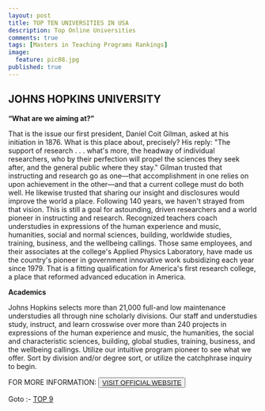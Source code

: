 ```yaml
---
layout: post
title: TOP TEN UNIVERSITIES IN USA
description: Top Online Universities
comments: true
tags: [Masters in Teaching Programs Rankings]
image:
  feature: pic08.jpg
published: true
---
```

## JOHNS HOPKINS UNIVERSITY ##

**“What are we aiming at?”**

That is the issue our first president, Daniel Coit Gilman, asked at his initiation in 1876. What is this place about, precisely? His reply: "The support of research . . . what's more, the headway of individual researchers, who by their perfection will propel the sciences they seek after, and the general public where they stay." Gilman trusted that instructing and research go as one—that accomplishment in one relies on upon achievement in the other—and that a current college must do both well. He likewise trusted that sharing our insight and disclosures would improve the world a place. Following 140 years, we haven't strayed from that vision. This is still a goal for astounding, driven researchers and a world pioneer in instructing and research. Recognized teachers coach understudies in expressions of the human experience and music, humanities, social and normal sciences, building, worldwide studies, training, business, and the wellbeing callings. Those same employees, and their associates at the college's Applied Physics Laboratory, have made us the country's pioneer in government innovative work subsidizing each year since 1979. That is a fitting qualification for America's first research college, a place that reformed advanced education in America.

**Academics**

Johns Hopkins selects more than 21,000 full-and low maintenance understudies all through nine scholarly divisions. Our staff and understudies study, instruct, and learn crosswise over more than 240 projects in expressions of the human experience and music, the humanities, the social and characteristic sciences, building, global studies, training, business, and the wellbeing callings. Utilize our intuitive program pioneer to see what we offer. Sort by division and/or degree sort, or utilize the catchphrase inquiry to begin.

FOR MORE INFORMATION:
<button><a href="http://www.jhu.edu/">VISIT OFFICIAL WEBSITE</a></button>

Goto :- [TOP 9](/topten/top-online-universities9/)

